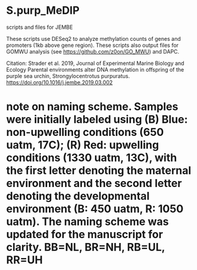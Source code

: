 # S.purp_MeDIP
scripts and files for JEMBE

These scripts use DESeq2 to analyze methylation counts of genes and promoters (1kb above gene region).
These scripts also output files for GOMWU analysis (see https://github.com/z0on/GO_MWU) and DAPC. 

Citation: Strader et al. 2019, Journal of Experimental Marine Biology and Ecology
Parental environments alter DNA methylation in offspring of the purple sea urchin, Strongylocentrotus purpuratus. https://doi.org/10.1016/j.jembe.2019.03.002

# note on naming scheme. Samples were initially labeled using (B) Blue: non-upwelling conditions (650 uatm, 17C); (R) Red: upwelling conditions (1330 uatm, 13C), with the first letter denoting the maternal environment and the second letter denoting the developmental environment (B: 450 uatm, R: 1050 uatm). The naming scheme was updated for the manuscript for clarity. BB=NL, BR=NH, RB=UL, RR=UH
